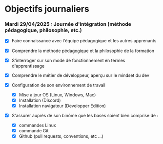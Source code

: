 # Objectifs journaliers

### Mardi 29/04/2025 : Journée d'intégration (méthode pédagogique, philosophie, etc.)


* [x] Faire connaissance avec l'équipe pédagogique et les autres apprenants
* [x] Comprendre la méthode pédagogique et la philosophie de la formation
* [x] S'interroger sur son mode de fonctionnement en termes d'apprentissage
* [x] Comprendre le métier de développeur, aperçu sur le mindset du dev

* [x] Configuration de son environnement de travail
  * [x] Mise à jour OS (Linux, Windows, Mac)
  * [x] Installation (Discord)
  * [x] Installation navigateur (Developper Edition)
* [x] S'assurer auprès de son binôme que les bases soient bien comprise de :
  * [x] commandes Linux
  * [x] commande Git
  * [x] Github (pull requests, conventions, etc …)
